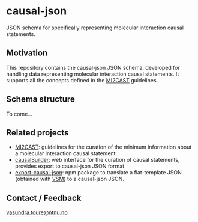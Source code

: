 # causal-json

JSON schema for specifically representing molecular interaction causal statements. 

## Motivation

This repository contains the causal-json JSON schema, developed for handling data representing molecular interaction causal statements. It supports all the concepts defined in the [MI2CAST](https://github.com/MI2CAST/MI2CAST) guidelines.

## Schema structure

 To come...
 
## Related projects
* [MI2CAST](https://github.com/MI2CAST/MI2CAST): guidelines for the curation of the minimum information about a molecular interaction causal statement
* [causalBuilder](https://vtoure.github.io/causalBuilder/): web interface for the curation of causal statements, provides export to causal-json JSON format
* [export-causal-json](https://github.com/vtoure/export-causal-json/): npm package to translate a flat-template JSON (obtained with [VSM](https://github.com/vsmjs/)) to a causal-json JSON. 
 
## Contact / Feedback

[vasundra.toure@ntnu.no](mailto:vasundra.toure@ntnu.no)
